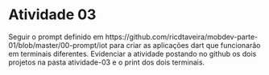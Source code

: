 <h1>Atividade 03</h1>
Seguir o prompt definido em https://github.com/ricdtaveira/mobdev-parte-01/blob/master/00-prompt/iot
para criar as aplicações dart que funcionarão em terminais diferentes. Evidenciar a atividade postando no github os dois projetos na pasta atividade-03 e o print dos dois terminais.

